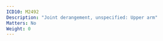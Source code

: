 ```yaml
---
ICD10: M2492
Description: "Joint derangement, unspecified: Upper arm"
Matters: No
Weight: 0
---
```

